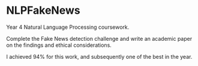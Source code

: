 # NLPFakeNews
Year 4 Natural Language Processing coursework.

Complete the Fake News detection challenge and write an academic paper on the findings and ethical considerations.

I achieved 94% for this work, and subsequently one of the best in the year.
